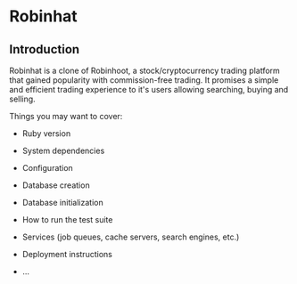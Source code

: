 # Robinhat

Introduction
---
Robinhat is a clone of Robinhoot, a stock/cryptocurrency trading platform that gained popularity with commission-free trading.
It promises a simple and efficient trading experience to it's users allowing searching, buying and selling.


Things you may want to cover:

* Ruby version

* System dependencies

* Configuration

* Database creation

* Database initialization

* How to run the test suite

* Services (job queues, cache servers, search engines, etc.)

* Deployment instructions

* ...

